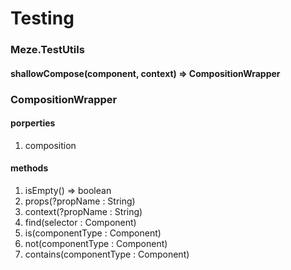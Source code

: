 # Testing

### Meze.TestUtils
#### shallowCompose(component, context) => CompositionWrapper


### CompositionWrapper


#### porperties
1. composition

#### methods
1. isEmpty() => boolean
2. props(?propName : String)
3. context(?propName : String)
4. find(selector : Component)
5. is(componentType : Component)
6. not(componentType : Component)
7. contains(componentType : Component)